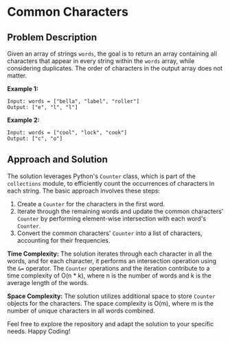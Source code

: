 # Common Characters 

## Problem Description

Given an array of strings `words`, the goal is to return an array containing all characters that appear in every string within the `words` array, while considering duplicates. The order of characters in the output array does not matter.

**Example 1:**
```
Input: words = ["bella", "label", "roller"]
Output: ["e", "l", "l"]
```

**Example 2:**
```
Input: words = ["cool", "lock", "cook"]
Output: ["c", "o"]
```

## Approach and Solution

The solution leverages Python's `Counter` class, which is part of the `collections` module, to efficiently count the occurrences of characters in each string. The basic approach involves these steps:

1. Create a `Counter` for the characters in the first word.
2. Iterate through the remaining words and update the common characters' `Counter` by performing element-wise intersection with each word's `Counter`.
3. Convert the common characters' `Counter` into a list of characters, accounting for their frequencies.


**Time Complexity:** 
The solution iterates through each character in all the words, and for each character, it performs an intersection operation using the `&=` operator. The `Counter` operations and the iteration contribute to a time complexity of O(n * k), where n is the number of words and k is the average length of the words.

**Space Complexity:** 
The solution utilizes additional space to store `Counter` objects for the characters. The space complexity is O(m), where m is the number of unique characters in all words combined.

Feel free to explore the repository and adapt the solution to your specific needs. Happy Coding!